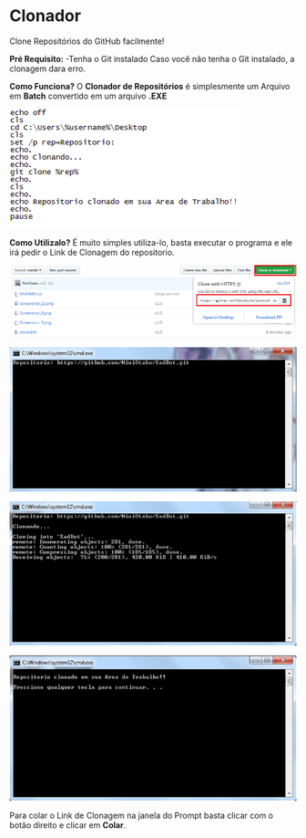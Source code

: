 # Clonador
Clone Repositórios do GitHub facilmente!

**Pré Requisito:**
-Tenha o Git instalado
Caso você não tenha o Git instalado, a clonagem dara erro.

**Como Funciona?**
O **Clonador de Repositórios** é simplesmente um Arquivo em **Batch** convertido
em um arquivo **.EXE**

![Code](https://github.com/NioiOtaku/Clonador/blob/master/ptr4.png)
 
 
**Como Utilizalo?**
É muito simples utiliza-lo, basta executar o programa e ele irá pedir o Link de
Clonagem do repositorio.

![Repositório](https://github.com/NioiOtaku/Clonador/blob/master/ptr5.png)


![Repositório](https://github.com/NioiOtaku/Clonador/blob/master/ptr1.png)


![Repositório](https://github.com/NioiOtaku/Clonador/blob/master/ptr2.png)


![Repositório](https://github.com/NioiOtaku/Clonador/blob/master/ptr3.png)


Para colar o Link de Clonagem na janela do Prompt basta clicar com o botão direito
e clicar em **Colar**.


